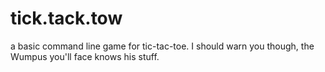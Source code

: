 # tick.tack.tow
a basic command line game for tic-tac-toe. I should warn you though, the Wumpus you'll face knows his stuff.
